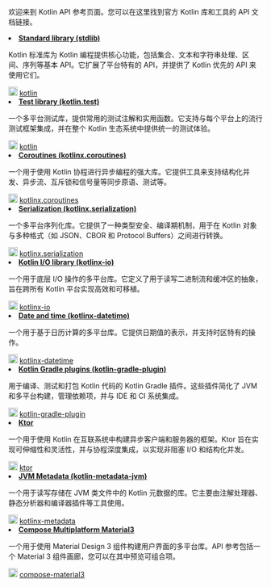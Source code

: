 <topic xmlns:xsi="http://www.w3.org/2001/XMLSchema-instance"
       xsi:noNamespaceSchemaLocation="https://resources.jetbrains.com/writerside/1.0/topic.v2.xsd"
       id="api-references" title="API 参考">
<p>欢迎来到 Kotlin API 参考页面。您可以在这里找到官方 Kotlin 库和工具的 API 文档链接。</p>
<list columns="2">
        <li>
            <a href="https://kotlinlang.org/api/core/kotlin-stdlib/"><b>Standard library (stdlib)</b></a>
            <br/>
            <p>Kotlin 标准库为 Kotlin 编程提供核心功能，包括集合、文本和字符串处理、区间、序列等基本 API。它扩展了平台特有的 API，并提供了 Kotlin 优先的 API 来使用它们。</p>
            <img src="github.svg" width="18" alt="GitHub"/> <a href="https://github.com/JetBrains/kotlin">kotlin</a>
            <br/>
        </li>
        <li>
            <a href="https://kotlinlang.org/api/core/kotlin-test/"><b>Test library (kotlin.test)</b></a>
            <br/>
            <p>一个多平台测试库，提供常用的测试注解和实用函数。它支持与每个平台上的流行测试框架集成，并在整个 Kotlin 生态系统中提供统一的测试体验。</p>
            <img src="github.svg" width="18" alt="GitHub"/> <a href="https://github.com/JetBrains/kotlin">kotlin</a>
            <br/>
        </li>
        <li>
            <a href="https://kotlinlang.org/api/kotlinx.coroutines/"><b>Coroutines (kotlinx.coroutines)</b></a>
            <br/>
            <p>一个用于使用 Kotlin 协程进行异步编程的强大库。它提供工具来支持结构化并发、异步流、互斥锁和信号量等同步原语、测试等。</p>
            <img src="github.svg" width="18" alt="GitHub"/> <a href="https://github.com/Kotlin/kotlinx.coroutines">kotlinx.coroutines</a>
            <br/>
        </li>
        <li>
            <a href="https://kotlinlang.org/api/kotlinx.serialization/"><b>Serialization (kotlinx.serialization)</b></a>
            <br/>
            <p>一个多平台序列化库。它提供了一种类型安全、编译期机制，用于在 Kotlin 对象与多种格式（如 JSON、CBOR 和 Protocol Buffers）之间进行转换。</p>
            <img src="github.svg" width="18" alt="GitHub"/> <a href="https://github.com/Kotlin/kotlinx.serialization">kotlinx.serialization</a>
            <br/>
        </li>
        <li>
            <a href="https://kotlinlang.org/api/kotlinx-io/"><b>Kotlin I/O library (kotlinx-io)</b></a>
            <br/>
            <p>一个用于底层 I/O 操作的多平台库。它定义了用于读写二进制流和缓冲区的抽象，旨在跨所有 Kotlin 平台实现高效和可移植。</p>
            <img src="github.svg" width="18" alt="GitHub"/> <a href="https://github.com/Kotlin/kotlinx-io">kotlinx-io</a>
            <br/>
        </li>
        <li>
            <a href="https://kotlinlang.org/api/kotlinx-datetime/"><b>Date and time (kotlinx-datetime)</b></a>
            <br/>
            <p>一个用于基于日历计算的多平台库。它提供日期值的表示，并支持时区特有的操作。</p>
            <img src="github.svg" width="18" alt="GitHub"/> <a href="https://github.com/Kotlin/kotlinx-datetime">kotlinx-datetime</a>
            <br/>
        </li>
        <li>
            <a href="https://kotlinlang.org/api/kotlin-gradle-plugin/"><b>Kotlin Gradle plugins (kotlin-gradle-plugin)</b></a>
            <br/>
            <p>用于编译、测试和打包 Kotlin 代码的 Kotlin Gradle 插件。这些插件简化了 JVM 和多平台构建，管理依赖项，并与 IDE 和 CI 系统集成。</p>
            <img src="github.svg" width="18" alt="GitHub"/> <a href="https://github.com/JetBrains/kotlin/tree/master/libraries/tools/kotlin-gradle-plugin">kotlin-gradle-plugin</a>
            <br/>
        </li>
        <li>
            <a href="https://api.ktor.io/"><b>Ktor</b></a>
            <br/>
            <p>一个用于使用 Kotlin 在互联系统中构建异步客户端和服务器的框架。Ktor 旨在实现可伸缩性和灵活性，并与协程深度集成，以实现非阻塞 I/O 和结构化并发。</p>
            <img src="github.svg" width="18" alt="GitHub"/> <a href="https://github.com/ktorio/ktor">ktor</a>
            <br/>
        </li>
        <li>
            <a href="https://kotlinlang.org/api/kotlinx-metadata-jvm/"><b>JVM Metadata (kotlin-metadata-jvm)</b></a>
            <br/>
            <p>一个用于读写存储在 JVM 类文件中的 Kotlin 元数据的库。它主要由注解处理器、静态分析器和编译器插件等工具使用。</p>
            <img src="github.svg" width="18" alt="GitHub"/> <a href="https://github.com/JetBrains/kotlin/tree/master/libraries/kotlinx-metadata">kotlinx-metadata</a>
            <br/>
        </li>
        <li>
            <a href="https://kotlinlang.org/api/compose-multiplatform/material3/"><b>Compose Multiplatform Material3</b></a>
            <br/>
            <p>一个用于使用 Material Design 3 组件构建用户界面的多平台库。API 参考包括一个 Material 3 组件画廊，您可以在其中预览可组合项。</p>
            <img src="github.svg" width="18" alt="GitHub"/> <a href="https://github.com/JetBrains/compose-multiplatform-core/tree/jb-main/compose/material3">compose-material3</a>
            <br/>
        </li>
</list>
</topic>